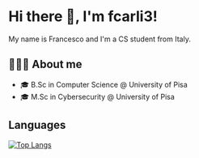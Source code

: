 # Hi there 👋, I'm fcarli3!
My name is Francesco and I'm a CS student from Italy.

## 🧑🏻‍💻 About me
- 🎓 B.Sc in Computer Science @ University of Pisa
- 🎓 M.Sc in Cybersecurity @ University of Pisa

## Languages
[![Top Langs](https://github-readme-stats.vercel.app/api/top-langs/?username=fcarli3&langs_count=8)](https://github.com/fcarli3/github-readme-stats)


